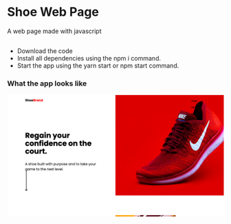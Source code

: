 # Shoe Web Page 
A web page made with javascript
##
- Download the code
- Install all dependencies using the npm i command.
- Start the app using the yarn start or npm start command.
### What the app looks like

![alt text](https://raw.githubusercontent.com/YarenOpuz/website2/main/aa.png)
